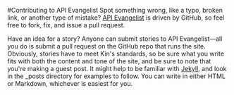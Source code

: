 #Contributing to API Evangelist
Spot something wrong, like a typo, broken link, or another type of mistake? [API Evangelist](apievangelist.com) is driven by GitHub, so feel free to fork, fix, and issue a pull request.

Have an idea for a story? Anyone can submit stories to API Evangelist—all you do is submit a pull request on the GitHub repo that runs the site. Obviously, stories have to meet Kin's standards, so be sure what you write fits with both the content and tone of the site, and be sure to note that you're making a guest post. It might help to be familiar with [Jekyll](https://help.github.com/articles/using-jekyll-with-pages/), and look in the _posts directory for examples to follow. You can write in either HTML or Markdown, whichever is easiest for you.
